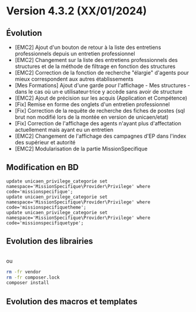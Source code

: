 Version 4.3.2 (XX/01/2024)
====

Évolution
---
- [EMC2] Ajout d'un bouton de retour à la liste des entretiens professionnels depuis un entretien professionnel
- [EMC2] Changement sur la liste des entretiens professionnels des structures et de la méthode de filtrage en fonction des structures
- [EMC2] Correction de la fonction de recherche "élargie" d'agents pour mieux correspondent aux autres établissements 
- [Mes Formations] Ajout d'une garde pour l'affichage - Mes structures - dans le cas où un·e utilisateur·trice y accède sans avoir de structure
- [EMC2] Ajout de précision sur les acquis (Application et Compétence)
- [Fix] Remise en forme des onglets d'un entretien professionnel
- [Fix] Correction de la requête de recherche des fiches de postes (sql brut non modifié lors de la montée en version de unicaen/etat)
- [Fix] Correction de l'affichage des agents n'ayant plus d'affectation actuellement mais ayant eu un entretien
- [EMC2] Changement de l'affichage des campagnes d'EP dans l'index des supérieur et autorité
- [EMC2] Modularisation de la partie MissionSpecifique

Modification en BD
---

```postgresql
update unicaen_privilege_categorie set namespace='MissionSpecifique\Provider\Privilege' where code='missionspecifique';
update unicaen_privilege_categorie set namespace='MissionSpecifique\Provider\Privilege' where code='missionspecifiquetheme';
update unicaen_privilege_categorie set namespace='MissionSpecifique\Provider\Privilege' where code='missionspecifiquetype';
```

Evolution des librairies
---


```bash
```

ou

```bash
rm -fr vendor
rm -fr composer.lock
composer install
```

Evolution des macros et templates
---
